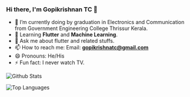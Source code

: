 ### Hi there, I'm Gopikrishnan TC 👋

- 🔭 I’m currently doing by graduation in Electronics and Communication from Government Engineering College Thrissur Kerala.
- 🌱 Learning **Flutter** and **Machine Learning**.
- 💬 Ask me about flutter and related stuffs.
- 📫 How to reach me: Email: **gopikrishnatc@gmail.com**
- 😄 Pronouns: He/His
- ⚡ Fun fact: I never watch TV.

![Github Stats](https://github-readme-stats.vercel.app/api?username=gktc&count_private=true&show_icons=true&theme=radical)

![Top Languages](https://github-readme-stats.vercel.app/api/top-langs/?username=GKTC&show_icons=true&theme=radical)
